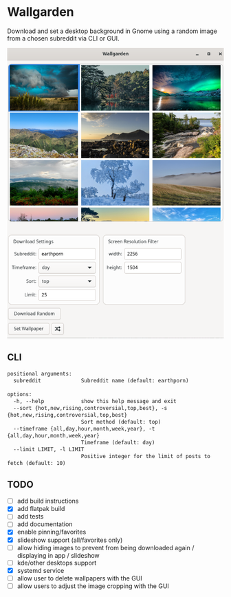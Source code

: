 # Wallgarden
Download and set a desktop background in Gnome using a random image from a chosen subreddit via CLI or GUI.

![screenshot](https://raw.githubusercontent.com/ajbucci/gnome-reddit-wallpaper/main/wallgarden.png)
## CLI
```
positional arguments:
  subreddit             Subreddit name (default: earthporn)

options:
  -h, --help            show this help message and exit
  --sort {hot,new,rising,controversial,top,best}, -s {hot,new,rising,controversial,top,best}
                        Sort method (default: top)
  --timeframe {all,day,hour,month,week,year}, -t {all,day,hour,month,week,year}
                        Timeframe (default: day)
  --limit LIMIT, -l LIMIT
                        Positive integer for the limit of posts to fetch (default: 10)
```
## TODO
- [ ] add build instructions
- [x] add flatpak build
- [ ] add tests
- [ ] add documentation
- [x] enable pinning/favorites
- [x] slideshow support (all/favorites only)
- [ ] allow hiding images to prevent from being downloaded again / displaying in app / slideshow
- [ ] kde/other desktops support
- [x] systemd service
- [ ] allow user to delete wallpapers with the GUI
- [ ] allow users to adjust the image cropping with the GUI
